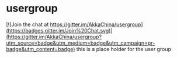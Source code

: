 # usergroup

[![Join the chat at https://gitter.im/AkkaChina/usergroup](https://badges.gitter.im/Join%20Chat.svg)](https://gitter.im/AkkaChina/usergroup?utm_source=badge&utm_medium=badge&utm_campaign=pr-badge&utm_content=badge)
this is a place holder for the user group
